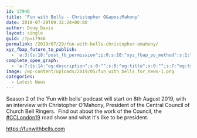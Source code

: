 ```yaml
---
id: 17946
title: 'Fun with Bells - Christopher O&apos;Mahony'
date: 2019-07-29T09:32:24+00:00
author: Doug Davis
layout: single
guid: /?p=17946
permalink: /2019/07/29/fun-with-bells-christopher-omahony/
xyz_fbap_future_to_publish:
  - 'a:3:{s:18:"post_fb_permission";i:0;s:18:"xyz_fbap_po_method";s:1:"2";s:16:"xyz_fbap_message";s:62:"News item added to the CCCBR website: {POST_TITLE} {PERMALINK}";}'
complete_open_graph:
  - 'a:7:{s:14:"og:description";s:0:"";s:8:"og:title";s:0:"";s:7:"og:type";s:0:"";s:12:"twitter:card";s:7:"summary";s:15:"twitter:creator";s:0:"";s:19:"twitter:description";s:0:"";s:8:"og:image";s:5:"17241";}'
image: /wp-content/uploads/2019/05/fun_with_bells_for_news-1.png
categories:
  - Latest News
---
```

Season 2 of the ‘Fun with bells’ podcast will start on 8th August 2019, with an interview with Christopher O’Mahony, President of the Central Council of Church Bell Ringers.  Find out about the work of the Council, the <a class="_58cn" href="https://www.facebook.com/hashtag/cclondon19?source=feed_text&epa=HASHTAG&__xts__%5B0%5D=68.ARDXxtp7FI15QIuiBMY6NUMfshh7Qxb4S3bC3YbJt71PPGHweYYY964HTill1YJ7qjrqf1YkPGL-Ix6hjGL12kWp8FdPAvW-ZbpZnVYKQWL4jqFe3jJ2qhWZRHWO633q9veN2Ig00hbvdb-umkzGHAPCb_3l9TYxxjozWqOAgoh5ydNDcmCn9bkSPhy97liI2BxtiJWhfo8RJgSPvdWhMReyjV33Xf0miNZR6HytBbqcVs5TvgIwU9Al142XGFg0eap9O9VCBnF-fRkYofGAi_ehpU_yIac1-thqXa5eLLdgDLGVjopLQUwf3cqOomB8apU7aNcTGTqPguyjdciMuUcZeQ&__tn__=%2ANK-R" data-ft="{&quot;type&quot;:104,&quot;tn&quot;:&quot;*N&quot;}"><span class="_5afx"><span class="_58cl _5afz" aria-label="hashtag">#</span><span class="_58cm">CCLondon19</span></span></a> road show and what it&apos;s like to be president.

<a href="https://funwithbells.com" target="_blank" rel="noopener noreferrer">https://funwithbells.com</a>
